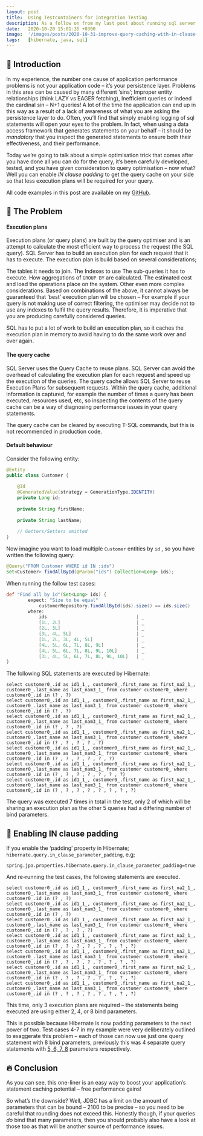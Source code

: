 ```yaml
---
layout: post
title:  Using Testcontainers for Integration Testing
description: As a follow on from my last post about running sql server in docker, I thought i’d write about something...
date:   2020-10-20 15:01:35 +0300
image:  '/images/posts/2020-10-31-improve-query-caching-with-in-clause-padding/padding.jpg'
tags:   [hibernate, java, sql]
---
```


## 👋 Introduction
In my experience, the number one cause of application performance problems is not your application code – it’s your persistence layer. Problems in this area can be caused by many different ‘sins’; Improper entity relationships (think LAZY vs EAGER fetching), Inefficient queries or indeed the cardinal sin – N+1 queries! A lot of the time the application can end up in this way as a result of a lack of awareness of what you are asking the persistence layer to do. Often, you’ll find that simply enabling logging of sql statements will open your eyes to the problem. In fact, when using a data access framework that generates statements on your behalf – it should be *mandatory* that you inspect the generated statements to ensure both their effectiveness, and their performance.

Today we’re going to talk about a simple optimisation trick that comes after you have done all you can do for the query, it’s been carefully developed, tested, and you have given consideration to query optimisation – now what? Well you can enable _IN clause padding_ to get the query cache on your side so that less execution plans will be required for your query.

All code examples in this post are available on my [GitHub](https://github.com/MTJB/blog-code-examples).

## 🤨 The Problem
#### Execution plans
Execution plans (or query plans) are built by the query optimiser and is an attempt to calculate the most efficient way to process the request (the SQL query). SQL Server has to build an execution plan for each request that it has to execute. The execution plan is build based on several considerations;

The tables it needs to join.
The Indexes to use
The sub-queries it has to execute.
How aggregations of `GROUP BY` are calculated.
The estimated cost and load the operations place on the system.
Other even more complex considerations.
Based on combinations of the above, it cannot always be guaranteed that ‘best’ execution plan will be chosen – For example if your query is not making use of correct filtering, the optimiser may decide not to use any indexes to fulfil the query results. Therefore, it is imperative that you are producing carefully considered queries.

SQL has to put a lot of work to build an execution plan, so it caches the execution plan in memory to avoid having to do the same work over and over again.

#### The query cache
SQL Server uses the Query Cache to reuse plans. SQL Server can avoid the overhead of calculating the execution plan for each request and speed up the execution of the queries. The query cache allows SQL Server to reuse Execution Plans for subsequent requests. Within the query cache, additional information is captured, for example the number of times a query has been executed, resources used, etc, so inspecting the contents of the query cache can be a way of diagnosing performance issues in your query statements.

The query cache can be cleared by executing T-SQL commands, but this is not recommended in production code.

#### Default behaviour
Consider the following entity:

```java
@Entity
public class Customer {
 
    @Id
    @GeneratedValue(strategy = GenerationType.IDENTITY)
    private Long id;
 
    private String firstName;
 
    private String lastName;
 
    // Getters/Setters omitted
}
```

Now imagine you want to load multiple `Customer` entities by `id` , so you have written the following query:

```java
@Query("FROM Customer WHERE id IN :ids")
Set<Customer> findAllById(@Param("ids") Collection<Long> ids);
```

When running the follow test cases:

```groovy
def "Find all by id"(Set<Long> ids) {
        expect: "Size to be equal"
            customerRepository.findAllById(ids).size() == ids.size()
        where:
            ids                                 | _
            [1L, 2L]                            | _
            [2L, 3L]                            | _
            [3L, 4L, 5L]                        | _
            [1L, 2L, 3L, 4L, 5L]                | _
            [4L, 5L, 6L, 7L, 8L, 9L]            | _
            [4L, 5L, 6L, 7L, 8L, 9L, 10L]       | _
            [3L, 4L, 5L, 6L, 7L, 8L, 9L, 10L]   | _
}
```

The following SQL statements are executed by Hibernate:

```
select customer0_.id as id1_1_, customer0_.first_name as first_na2_1_, customer0_.last_name as last_nam3_1_ from customer customer0_ where customer0_.id in (? , ?)
select customer0_.id as id1_1_, customer0_.first_name as first_na2_1_, customer0_.last_name as last_nam3_1_ from customer customer0_ where customer0_.id in (? , ?)
select customer0_.id as id1_1_, customer0_.first_name as first_na2_1_, customer0_.last_name as last_nam3_1_ from customer customer0_ where customer0_.id in (? , ? , ?)
select customer0_.id as id1_1_, customer0_.first_name as first_na2_1_, customer0_.last_name as last_nam3_1_ from customer customer0_ where customer0_.id in (? , ? , ? , ? , ?)
select customer0_.id as id1_1_, customer0_.first_name as first_na2_1_, customer0_.last_name as last_nam3_1_ from customer customer0_ where customer0_.id in (? , ? , ? , ? , ? , ?)
select customer0_.id as id1_1_, customer0_.first_name as first_na2_1_, customer0_.last_name as last_nam3_1_ from customer customer0_ where customer0_.id in (? , ? , ? , ? , ? , ? , ?)
select customer0_.id as id1_1_, customer0_.first_name as first_na2_1_, customer0_.last_name as last_nam3_1_ from customer customer0_ where customer0_.id in (? , ? , ? , ? , ? , ? , ? , ?)

```

The query was executed 7 times in total in the test, only 2 of which will be sharing an execution plan as the other 5 queries had a differing number of bind parameters.

## 🧐 Enabling IN clause padding
If you enable the ‘padding’ property in Hibernate; `hibernate.query.in_clause_parameter_padding`, e.g;

```
spring.jpa.properties.hibernate.query.in_clause_parameter_padding=true
```

And re-running the test cases, the following statements are executed.

```
select customer0_.id as id1_1_, customer0_.first_name as first_na2_1_, customer0_.last_name as last_nam3_1_ from customer customer0_ where customer0_.id in (? , ?)
select customer0_.id as id1_1_, customer0_.first_name as first_na2_1_, customer0_.last_name as last_nam3_1_ from customer customer0_ where customer0_.id in (? , ?)
select customer0_.id as id1_1_, customer0_.first_name as first_na2_1_, customer0_.last_name as last_nam3_1_ from customer customer0_ where customer0_.id in (? , ? , ? , ?)
select customer0_.id as id1_1_, customer0_.first_name as first_na2_1_, customer0_.last_name as last_nam3_1_ from customer customer0_ where customer0_.id in (? , ? , ? , ? , ? , ? , ? , ?)
select customer0_.id as id1_1_, customer0_.first_name as first_na2_1_, customer0_.last_name as last_nam3_1_ from customer customer0_ where customer0_.id in (? , ? , ? , ? , ? , ? , ? , ?)
select customer0_.id as id1_1_, customer0_.first_name as first_na2_1_, customer0_.last_name as last_nam3_1_ from customer customer0_ where customer0_.id in (? , ? , ? , ? , ? , ? , ? , ?)
select customer0_.id as id1_1_, customer0_.first_name as first_na2_1_, customer0_.last_name as last_nam3_1_ from customer customer0_ where customer0_.id in (? , ? , ? , ? , ? , ? , ? , ?)
```

This time, only 3 execution plans are required – the statements being executed are using either 2, 4, or 8 bind parameters.

This is possible because Hibernate is now padding parameters to the next power of two. Test cases 4-7 in my example were very deliberately outlined to exaggerate this problem – each of those can now use just one query statement with 8 bind parameters, previously this was 4 separate query statements with [5, 6, 7, 8](https://www.youtube.com/watch?v=4NO-h9PFum4&ab_channel=StepsVEVO) parameters respectively.

## 🔥 Conclusion
As you can see, this one-liner is an easy way to boost your application’s statement caching potential – free performance gains!

So what’s the downside? Well, JDBC has a limit on the amount of parameters that can be bound – 2100 to be precise – so you need to be careful that rounding does not exceed this. Honestly though, if your queries _do_ bind that many parameters, then you should probably also have a look at those too as that will be another source of performance issues.